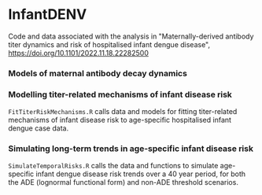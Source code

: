 # InfantDENV

Code and data associated with the analysis in "Maternally-derived antibody titer dynamics and risk of hospitalised infant dengue disease", https://doi.org/10.1101/2022.11.18.22282500

### **Models of maternal antibody decay dynamics** 


### **Modelling titer-related mechanisms of infant disease risk**
```FitTiterRiskMechanisms.R``` calls data and models for fitting titer-related mechanisms of infant disease risk to age-specific hospitalised infant dengue case data.  

### **Simulating long-term trends in age-specific infant disease risk**
```SimulateTemporalRisks.R``` calls the data and functions to simulate age-specific infant dengue disease risk trends over a 40 year period, for both the ADE (lognormal functional form) and non-ADE threshold scenarios. 
